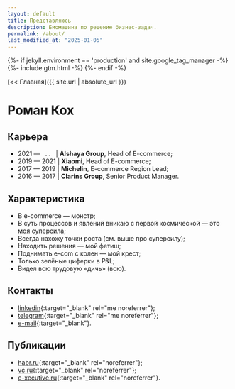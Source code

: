 ```yaml
---
layout: default
title: Представляюсь
description: Биомашина по решению бизнес-задач.
permalink: /about/
last_modified_at: "2025-01-05"
---
```

<head>
  <title>{{ page.title | append: ' — Роман Кох' }}</title>
  <meta name="description" content="{{ page.description }}">
  <link rel="canonical" href="{{ page.url | absolute_url}}">
  <link rel="icon" href="{{ '/assets/img/icon.svg' | relative_url }}?v={{ site.time | date:'%s' }}" type="image/svg+xml">
  <link rel="icon" href="{{ '/assets/img/icon.png' | relative_url }}?v={{ site.time | date:'%s' }}" type="image/png" sizes="329x329">
  <script type="application/ld+json">
    {
      "@context": "https://schema.org",
      "@graph": [{
        "@type": "BreadcrumbList",
        "itemListElement": [{
          "@type": "ListItem",
          "position": 1,
          "name": "Главная",
          "item": {{ site.url | absolute_url | jsonify }}
        },
        {
          "@type": "ListItem",
          "position": 2,
          "name": {{ page.title | jsonify }},
          "item": {{ page.url | absolute_url | jsonify }}
        }]
      },
      {
        "@type": "ProfilePage",
        "datePublished": "2024-05-19T03:00:00+03:00",
        "dateModified": {{ page.last_modified_at | date_to_xmlschema | jsonify }},
        "mainEntity": {
          "@type": "Person",
          "name": {{ site.author.name | jsonify }},
          "description": {{ site.author.description | jsonify }},
          "image": {
            "@type": "ImageObject",
            "url": {{ site.author.avatar | absolute_url | jsonify }},
            "width": 400,
            "height": 400
          },
          "url": {{ '/about/' | absolute_url | jsonify }},
          "sameAs": [
            {% for entry in site.social_links -%}
              {{ entry.user_url | jsonify }}
            {%- unless forloop.last %},{%- endunless %}
            {% endfor -%}
          ]
        }
      }]
    }
  </script>
  {%- if jekyll.environment == 'production' and site.google_tag_manager -%}
      {%- include gtm.html -%}
  {%- endif -%}
</head>

[<< Главная]({{ site.url | absolute_url }})

# Роман Кох

## Карьера

* 2021&nbsp;&mdash; &nbsp;&nbsp;...&nbsp;&nbsp;&nbsp;&#124; **Alshaya Group**, Head of&nbsp;E-commerce;
* 2019&nbsp;&mdash; 2021&nbsp;&#124; **Xiaomi**, Head of&nbsp;E-commerce;
* 2017&nbsp;&mdash; 2019&nbsp;&#124; **Michelin**, E-commerce Region Lead;
* 2016&nbsp;&mdash; 2017&nbsp;&#124; **Clarins Group**, Senior Product Manager.

## Характеристика

* В&nbsp;e-commerce&nbsp;&mdash; монстр;
* В&nbsp;суть процессов и&nbsp;явлений вникаю с&nbsp;первой космической&nbsp;&mdash; это моя суперсила;
* Всегда нахожу точки роста (см. выше про суперсилу);
* Находить решения&nbsp;&mdash; мой фетиш;
* Поднимать e-com с&nbsp;колен&nbsp;&mdash; мой крест;
* Только зелёные циферки в&nbsp;P&amp;L;
* Видел всю трудовую &laquo;дичь&raquo; (всю).

## Контакты

* [linkedin](https://www.linkedin.com/in/fatnotbad/){:target="_blank" rel="me noreferrer"};
* [telegram](https://t.me/FatNotBad){:target="_blank" rel="me noreferrer"};
* [e-mail](mailto:mail@romakoch.com){:target="_blank"}.

## Публикации

* [habr.ru](https://habr.com/ru/users/FatNotBad/publications/articles/){:target="_blank" rel="noreferrer"};
* [vc.ru](https://vc.ru/u/245143-roman-ko){:target="_blank" rel="noreferrer"};
* [e-xecutive.ru](https://www.e-xecutive.ru/users/1898956-roman-koh/articles){:target="_blank" rel="noreferrer"}.
